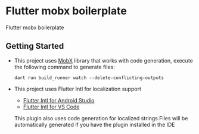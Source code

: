 # Flutter mobx boilerplate

Flutter mobx boilerplate

## Getting Started

- This project uses [MobX](https://pub.dev/packages/mobx) library that works with code generation,
execute the following command to generate files:

    ```
    dart run build_runner watch --delete-conflicting-outputs
    ```

- This project uses Flutter Intl for localization support
    - [Flutter Intl for Android Studio](https://plugins.jetbrains.com/plugin/13666-flutter-intl/)
    - [Flutter Intl for VS Code](https://pub.dev/packages/intl)

  This plugin also uses code generation for localized strings.Files will be automatically generated if you have the plugin installed in the
  IDE

